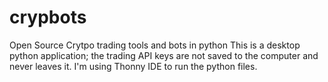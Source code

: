 # crypbots
Open Source Crytpo trading tools and bots in python
This is a desktop python application; the trading API keys are not saved to the computer and never leaves it.
I'm using Thonny IDE to run the python files.

